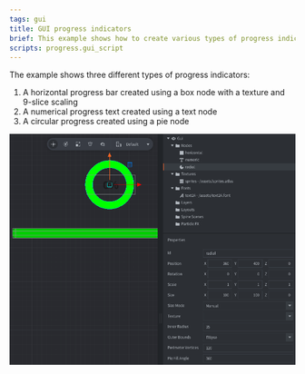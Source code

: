 ```yaml
---
tags: gui
title: GUI progress indicators
brief: This example shows how to create various types of progress indicators
scripts: progress.gui_script
---
```


The example shows three different types of progress indicators:

1. A horizontal progress bar created using a box node with a texture and 9-slice scaling
2. A numerical progress text created using a text node
3. A circular progress created using a pie node

![progress](progress.png)

